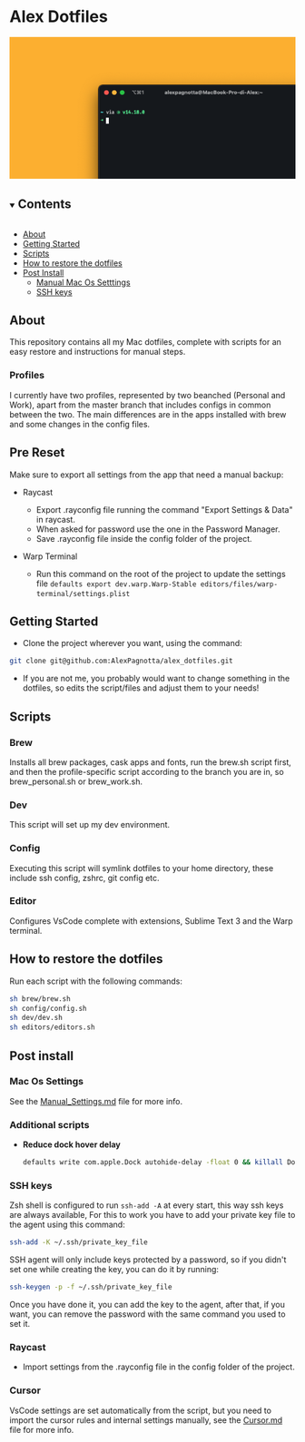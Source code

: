 # Alex Dotfiles

<img src="cover.png">

<details open="open">
  <summary><h2 style="display: inline-block">Contents</h2></summary>
  <ul>
    <li><a href="#about">About</a></li>
    <li> <a href="#getting-started">Getting Started</a></li>
    <li><a href="#scripts">Scripts</a></li>
    <li><a href="#how-to-restore-the-dotfiles">How to restore the dotfiles</a></li>
    <li><a href="#post-install">Post Install</a>
    <ul>
        <li><a href="#mac-os-settings">Manual Mac Os Setttings</a></li>
        <li><a href="#ssh-keys">SSH keys</a></li>
    </ul>
  </ul>
</details>

## About

This repository contains all my Mac dotfiles, complete with scripts for an easy restore and instructions for manual steps.

### Profiles

I currently have two profiles, represented by two beanched (Personal and Work), apart from the master branch that includes configs in common between the two.
The main differences are in the apps installed with brew and some changes in the config files.

## Pre Reset

Make sure to export all settings from the app that need a manual backup:

- Raycast

  - Export .rayconfig file running the command "Export Settings & Data" in raycast.
  - When asked for password use the one in the Password Manager.
  - Save .rayconfig file inside the config folder of the project.

- Warp Terminal
  - Run this command on the root of the project to update the settings file `defaults export dev.warp.Warp-Stable editors/files/warp-terminal/settings.plist`

## Getting Started

- Clone the project wherever you want, using the command:

```bash
git clone git@github.com:AlexPagnotta/alex_dotfiles.git
```

- If you are not me, you probably would want to change something in the dotfiles, so edits the script/files and adjust them to your needs!

## Scripts

### Brew

Installs all brew packages, cask apps and fonts, run the brew.sh script first, and then the profile-specific script according to the branch you are in, so brew_personal.sh or brew_work.sh.

### Dev

This script will set up my dev environment.

### Config

Executing this script will symlink dotfiles to your home directory, these include ssh config, zshrc, git config etc.

### Editor

Configures VsCode complete with extensions, Sublime Text 3 and the Warp terminal.

## How to restore the dotfiles

Run each script with the following commands:

```bash
sh brew/brew.sh
sh config/config.sh
sh dev/dev.sh
sh editors/editors.sh
```

## Post install

### Mac Os Settings

See the <a href="Manual_Settings.md">Manual_Settings.md</a> file for more info.

### Additional scripts

- **Reduce dock hover delay**

  ```bash
  defaults write com.apple.Dock autohide-delay -float 0 && killall Dock
  ```

### SSH keys

Zsh shell is configured to run `ssh-add -A` at every start, this way ssh keys are always available,
For this to work you have to add your private key file to the agent using this command:

```bash
ssh-add -K ~/.ssh/private_key_file
```

SSH agent will only include keys protected by a password, so if you didn't set one while creating the key, you can do it by running:

```bash
ssh-keygen -p -f ~/.ssh/private_key_file
```

Once you have done it, you can add the key to the agent, after that, if you want, you can remove the password with the same command you used to set it.

### Raycast

- Import settings from the .rayconfig file in the config folder of the project.

### Cursor

VsCode settings are set automatically from the script, but you need to import the cursor rules and internal settings manually, see the <a href="Cursor.md">Cursor.md</a> file for more info.
